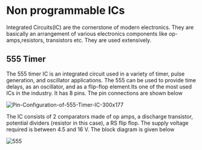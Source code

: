 # Non programmable ICs

Integrated Circuits(IC) are the cornerstone of modern electronics. They are basically an arrangement of various electronics components like op-amps,resistors, transistors etc. They are used extensively. 

## 555 Timer 

The 555 timer IC is an integrated circuit used in a variety of timer, pulse generation, and
oscillator applications. The 555 can be used to provide time delays, as an oscillator, and
as a flip-flop element.Its one of the most used ICs in the industry. It has 8 pins. The pin connections are shown below

![Pin-Configuration-of-555-Timer-IC-300x177](https://user-images.githubusercontent.com/58845531/79270221-56e42d80-7ebb-11ea-98f9-c61f02d35f8a.png)

The IC consists of 2 comparators made of op amps, a discharge transistor, potential dividers (resistor in this case), a RS flip flop. The supply voltage required is between 4.5 and 16 V. The block diagram is given below

![555](https://user-images.githubusercontent.com/58845531/79270640-20f37900-7ebc-11ea-9a36-8fcd124b9145.png)

